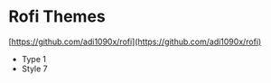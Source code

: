 # Rofi Themes
[https://github.com/adi1090x/rofi](https://github.com/adi1090x/rofi)

- Type 1
- Style 7
